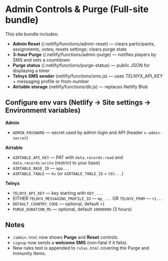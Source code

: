 
# Admin Controls & Purge (Full-site bundle)

This site bundle includes:
- **Admin Reset** (/.netlify/functions/admin-reset) — clears participants, assignments, votes; resets settings; clears purge state
- **3‑hour Purge** (/.netlify/functions/admin-purge) — notifies players by SMS and sets a countdown
- **Purge status** (/.netlify/functions/purge-status) — public JSON for displaying a timer
- **Telnyx SMS sender** (netlify/functions/sms.js) — uses TELNYX_API_KEY + messaging profile or from-number
- **Airtable storage** (netlify/functions/db.js) — replaces Netlify Blob

## Configure env vars (Netlify → Site settings → Environment variables)

**Admin**
- `ADMIN_PASSWORD` — secret used by admin login and API (header `x-admin-secret`)

**Airtable**
- `AIRTABLE_API_KEY` — PAT with `data.records:read` and `data.records:write` (restrict to your base)
- `AIRTABLE_BASE_ID` — `app...`
- `AIRTABLE_TABLE` — `kv` (or `AIRTABLE_TABLE_ID` = `tbl...`)

**Telnyx**
- `TELNYX_API_KEY` — key starting with `KEY_...`
- EITHER `TELNYX_MESSAGING_PROFILE_ID` — `mp_...` OR `TELNYX_FROM` — `+1...`
- `DEFAULT_COUNTRY_CODE` — optional, default `+1`
- `PURGE_DURATION_MS` — optional, default `10800000` (3 hours)

## Notes
- `/admin.html` now shows **Purge** and **Reset** controls.
- `signup` now sends a **welcome SMS** (non‑fatal if it fails).
- New rules text is appended to `rules.html` covering the Purge and Immunity Items.
